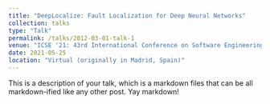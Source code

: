 ```yaml
---
title: "DeepLocalize: Fault Localization for Deep Neural Networks"
collection: talks
type: "Talk"
permalink: /talks/2012-03-01-talk-1
venue: "ICSE '21: 43rd International Conference on Software Engineering"
date: 2021-05-25
location: "Virtual (originally in Madrid, Spain)"
---
```


This is a description of your talk, which is a markdown files that can be all markdown-ified like any other post. Yay markdown!
